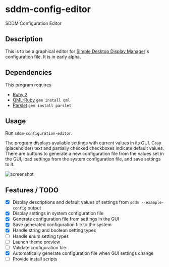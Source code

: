 # sddm-config-editor

SDDM Configuration Editor

## Description

This is to be a graphical editor for [Simple Desktop Display Manager](https://github.com/sddm/sddm)'s configuration file. It is in early alpha.

## Dependencies

This program requires

* [Ruby 2](https://www.ruby-lang.org)
* [QML-Ruby](http://seanchas116.github.io/ruby-qml/) `gem install qml`
* [Parslet](http://kschiess.github.io/parslet/) `gem install parslet`

## Usage

Run `sddm-configuration-editor`.

The program displays available settings with current values in its GUI. Gray (placeholder) text and partially checked checkboxes indicate default values. There are buttons to generate a new configuration file from the values set in the GUI, load settings from the system configuration file, and save settings to it.

![screenshot](http://i.imgur.com/6itn8qx.png)

## Features / TODO

- [x] Display descriptions and default values of settings from `sddm --example-config` output
- [x] Display settings in system configuration file
- [x] Generate configuration file from settings in the GUI
- [x] Save generated configuration file to the system
- [x] Handle string and boolean setting types
- [ ] Handle enum setting types
- [ ] Launch theme preview
- [ ] Validate configuration file
- [X] Automatically generate configuration file when GUI settings change
- [ ] Provide install scripts
